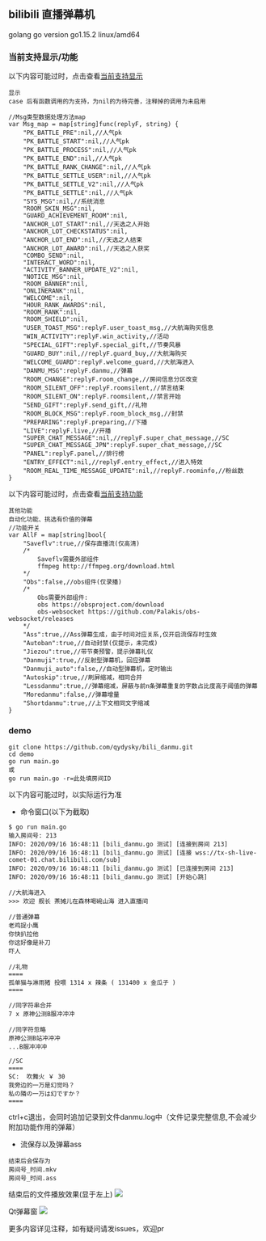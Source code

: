 ## bilibili 直播弹幕机
golang go version go1.15.2 linux/amd64
### 当前支持显示/功能
以下内容可能过时，点击查看[当前支持显示](https://github.com/qydysky/bili_danmu/blob/master/Reply/Msg.go#L13)
```
显示
case 后有函数调用的为支持，为nil的为待完善，注释掉的调用为未启用

//Msg类型数据处理方法map
var Msg_map = map[string]func(replyF, string) {
	"PK_BATTLE_PRE":nil,//人气pk
	"PK_BATTLE_START":nil,//人气pk
	"PK_BATTLE_PROCESS":nil,//人气pk
	"PK_BATTLE_END":nil,//人气pk
	"PK_BATTLE_RANK_CHANGE":nil,//人气pk
	"PK_BATTLE_SETTLE_USER":nil,//人气pk
	"PK_BATTLE_SETTLE_V2":nil,//人气pk
	"PK_BATTLE_SETTLE":nil,//人气pk
	"SYS_MSG":nil,//系统消息
	"ROOM_SKIN_MSG":nil,
	"GUARD_ACHIEVEMENT_ROOM":nil,
	"ANCHOR_LOT_START":nil,//天选之人开始
	"ANCHOR_LOT_CHECKSTATUS":nil,
	"ANCHOR_LOT_END":nil,//天选之人结束
	"ANCHOR_LOT_AWARD":nil,//天选之人获奖
	"COMBO_SEND":nil,
	"INTERACT_WORD":nil,
	"ACTIVITY_BANNER_UPDATE_V2":nil,
	"NOTICE_MSG":nil,
	"ROOM_BANNER":nil,
	"ONLINERANK":nil,
	"WELCOME":nil,
	"HOUR_RANK_AWARDS":nil,
	"ROOM_RANK":nil,
	"ROOM_SHIELD":nil,
	"USER_TOAST_MSG":replyF.user_toast_msg,//大航海购买信息
	"WIN_ACTIVITY":replyF.win_activity,//活动
	"SPECIAL_GIFT":replyF.special_gift,//节奏风暴
	"GUARD_BUY":nil,//replyF.guard_buy,//大航海购买
	"WELCOME_GUARD":replyF.welcome_guard,//大航海进入
	"DANMU_MSG":replyF.danmu,//弹幕
	"ROOM_CHANGE":replyF.room_change,//房间信息分区改变
	"ROOM_SILENT_OFF":replyF.roomsilent,//禁言结束
	"ROOM_SILENT_ON":replyF.roomsilent,//禁言开始
	"SEND_GIFT":replyF.send_gift,//礼物
	"ROOM_BLOCK_MSG":replyF.room_block_msg,//封禁
	"PREPARING":replyF.preparing,//下播
	"LIVE":replyF.live,//开播
	"SUPER_CHAT_MESSAGE":nil,//replyF.super_chat_message,//SC
	"SUPER_CHAT_MESSAGE_JPN":replyF.super_chat_message,//SC
	"PANEL":replyF.panel,//排行榜
	"ENTRY_EFFECT":nil,//replyF.entry_effect,//进入特效
	"ROOM_REAL_TIME_MESSAGE_UPDATE":nil,//replyF.roominfo,//粉丝数
}
```
以下内容可能过时，点击查看[当前支持功能](https://github.com/qydysky/bili_danmu/blob/master/Reply/F.go#L16)
```
其他功能
自动化功能、挑选有价值的弹幕
//功能开关
var AllF = map[string]bool{
	"Saveflv":true,//保存直播流(仅高清)
	/*
		Saveflv需要外部组件
		ffmpeg http://ffmpeg.org/download.html
	*/
	"Obs":false,//obs组件(仅录播)
	/*
		Obs需要外部组件:
		obs https://obsproject.com/download
		obs-websocket https://github.com/Palakis/obs-websocket/releases
	*/
	"Ass":true,//Ass弹幕生成，由于时间对应关系,仅开启流保存时生效
	"Autoban":true,//自动封禁(仅提示，未完成)
	"Jiezou":true,//带节奏预警，提示弹幕礼仪
	"Danmuji":true,//反射型弹幕机，回应弹幕
	"Danmuji_auto":false,//自动型弹幕机，定时输出
	"Autoskip":true,//刷屏缩减，相同合并
	"Lessdanmu":true,//弹幕缩减，屏蔽与前n条弹幕重复的字数占比度高于阈值的弹幕
	"Moredanmu":false,//弹幕增量
	"Shortdanmu":true,//上下文相同文字缩减
}
```

### demo 
```
git clone https://github.com/qydysky/bili_danmu.git
cd demo
go run main.go
或
go run main.go -r=此处填房间ID
```
以下内容可能过时，以实际运行为准
- 命令窗口(以下为截取)
```
$ go run main.go 
输入房间号: 213
INFO: 2020/09/16 16:48:11 [bili_danmu.go 测试] [连接到房间 213]
INFO: 2020/09/16 16:48:11 [bili_danmu.go 测试] [连接 wss://tx-sh-live-comet-01.chat.bilibili.com/sub]
INFO: 2020/09/16 16:48:11 [bili_danmu.go 测试] [已连接到房间 213]
INFO: 2020/09/16 16:48:11 [bili_danmu.go 测试] [开始心跳]
```
```
//大航海进入
>>> 欢迎 舰长 茶摊儿在森林喝碗山海 进入直播间
```
```
//普通弹幕
老鸡捉小鹰
你快扒拉他
你这好像是补刀
吓人
```
```
//礼物
====
孤单猫与淋雨猪 投喂 1314 x 辣条 ( 131400 x 金瓜子 )
====
```
```
//同字符串合并
7 x 原神公测B服冲冲冲
```
```
//同字符忽略
原神公测B站冲冲冲
...B服冲冲冲
```
```
//SC
====
SC:  吹舞火 ￥ 30
我旁边的一万是幻觉吗？
私の隣の一万は幻ですか？
====
```
ctrl+c退出，会同时追加记录到文件danmu.log中（文件记录完整信息,不会减少附加功能作用的弹幕）
- 流保存以及弹幕ass
```
结束后会保存为
房间号_时间.mkv
房间号_时间.ass
```
结束后的文件播放效果(显于左上)
![](https://zdir.ntsdtt.bid//ALL/Admin/Remote/%E5%9B%BE%E7%89%87/Screenshot_20200926_173834.png)

Qt弹幕窗
![](https://zdir.ntsdtt.bid//ALL/Admin/Remote/%E5%9B%BE%E7%89%87/Screenshot_20201002_045627.png)

更多内容详见注释，如有疑问请发issues，欢迎pr
